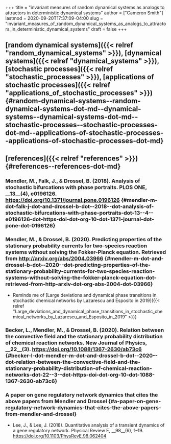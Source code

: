 +++
title = "invariant measures of random dynamical systems as analogs to attractors in deterministic dynamical systems"
author = ["Cameron Smith"]
lastmod = 2020-09-20T17:37:09-04:00
slug = "invariant_measures_of_random_dynamical_systems_as_analogs_to_attractors_in_deterministic_dynamical_systems"
draft = false
+++

## [random dynamical systems]({{< relref "random_dynamical_systems" >}}), [dynamical systems]({{< relref "dynamical_systems" >}}), [stochastic processes]({{< relref "stochastic_processes" >}}), [applications of stochastic processes]({{< relref "applications_of_stochastic_processes" >}}) {#random-dynamical-systems--random-dynamical-systems-dot-md--dynamical-systems--dynamical-systems-dot-md--stochastic-processes--stochastic-processes-dot-md--applications-of-stochastic-processes--applications-of-stochastic-processes-dot-md}


## [references]({{< relref "references" >}}) {#references--references-dot-md}


### Mendler, M., Falk, J., & Drossel, B. (2018). Analysis of stochastic bifurcations with phase portraits. <span class="underline"><span class="underline">PLOS ONE</span></span>, \_\_13\_\_(4), e0196126. <https://doi.org/10.1371/journal.pone.0196126> {#mendler-m-dot-falk-j-dot-and-drossel-b-dot--2018--dot-analysis-of-stochastic-bifurcations-with-phase-portraits-dot-13--4--e0196126-dot-https-doi-dot-org-10-dot-1371-journal-dot-pone-dot-0196126}


### Mendler, M., & Drossel, B. (2020). Predicting properties of the stationary probability currents for two-species reaction systems without solving the Fokker-Planck equation. Retrieved from <http://arxiv.org/abs/2004.03966> {#mendler-m-dot-and-drossel-b-dot--2020--dot-predicting-properties-of-the-stationary-probability-currents-for-two-species-reaction-systems-without-solving-the-fokker-planck-equation-dot-retrieved-from-http-arxiv-dot-org-abs-2004-dot-03966}

<!--list-separator-->

-  Reminds me of [Large deviations and dynamical phase transitions in stochastic chemical networks by Lazarescu and Esposito in 2019]({{< relref "Large_deviations_and_dynamical_phase_transitions_in_stochastic_chemical_networks_by_Lazarescu_and_Esposito_in_2019" >}})


### Becker, L., Mendler, M., & Drossel, B. (2020). Relation between the convective field and the stationary probability distribution of chemical reaction networks. <span class="underline"><span class="underline">New Journal of Physics</span></span>, \_\_22\_\_(3). <https://doi.org/10.1088/1367-2630/ab73c6> {#becker-l-dot-mendler-m-dot-and-drossel-b-dot--2020--dot-relation-between-the-convective-field-and-the-stationary-probability-distribution-of-chemical-reaction-networks-dot-22--3--dot-https-doi-dot-org-10-dot-1088-1367-2630-ab73c6}


### A paper on gene regulatory network dynamics that cites the above papers from Mendler and Drossel {#a-paper-on-gene-regulatory-network-dynamics-that-cites-the-above-papers-from-mendler-and-drossel}

<!--list-separator-->

-  Lee, J., & Lee, J. (2018). Quantitative analysis of a transient dynamics of a gene regulatory network. <span class="underline"><span class="underline">Physical Review E</span></span>, \_\_98\_\_(6), 1–19. <https://doi.org/10.1103/PhysRevE.98.062404>
